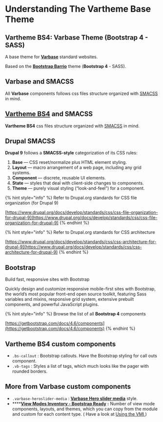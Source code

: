 # Understanding The Vartheme Base Theme

## Vartheme BS4: Varbase Theme \(Bootstrap 4 - SASS\)

A base theme for [**Varbase**](https://www.drupal.org/project/varbase) standard websites.

Based on the [**Bootstrap Barrio**](https://www.drupal.org/project/bootstrap_barrio) theme \(**Bootstrap 4** - SASS\).

## Varbase and SMACSS

All **Varbase** components follows css files structure organized with [SMACSS](http://smacss.com/book/) in mind.

## [Vartheme BS4](https://www.drupal.org/project/vartheme_bs4) and SMACSS

**Vartheme BS4** css files structure organized with [SMACSS](http://smacss.com/book/) in mind.

## Drupal SMACSS

**Drupal 9** follows a **SMACSS-style** categorization of its CSS rules:

1. **Base** — CSS reset/normalize plus HTML element styling.
2. **Layout** — macro arrangement of a web page, including any grid systems.
3. **Component** — discrete, reusable UI elements.
4. **State** — styles that deal with client-side changes to components.
5. **Theme** — purely visual styling \(“look-and-feel”\) for a component.



{% hint style="info" %}
Refer to Drupal.org standards for CSS file organization \(for Drupal 9\)

[https://www.drupal.org/docs/develop/standards/css/css-file-organization-for-drupal-9](https://www.drupal.org/docs/develop/standards/css/css-file-organization-for-drupal-9)
{% endhint %}

{% hint style="info" %}
Refer to Drupal.org standards for CSS architecture

[https://www.drupal.org/docs/develop/standards/css/css-architecture-for-drupal-9](https://www.drupal.org/docs/develop/standards/css/css-architecture-for-drupal-9)
{% endhint %}

#### 

## Bootstrap

Build fast, responsive sites with Bootstrap

Quickly design and customize responsive mobile-first sites with Bootstrap, the world’s most popular front-end open source toolkit, featuring Sass variables and mixins, responsive grid system, extensive prebuilt components, and powerful JavaScript plugins.

{% hint style="info" %}
Browse the list of all **Bootstrap 4** components

[https://getbootstrap.com/docs/4.6/components](https://getbootstrap.com/docs/4.6/components)
{% endhint %}

#### 

## Vartheme BS4 custom components

* `.bs-callout` : Bootstrap callouts. Have the Bootstrap styling for call outs component.
* `.vb-tags` : Styles a list of tags, which much looks like the pager with rounded borders.

## More from Varbase custom components

* `.varbase-heroslider-media` : [**Varbase Hero slider media**](https://www.drupal.org/project/varbase_heroslider_media) style.
* \*\*\*\*[**View Modes Inventory - Bootstrap Ready**](https://www.drupal.org/project/vmi) **:** Number of view mode components, layouts, and themes, which you can copy from the module and custom for each content type. \( Have a look at [Using the VMI ](../configuring-a-varbase-site/using-view-modes-inventory.md)\)

